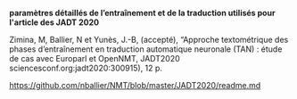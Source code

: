 **paramètres détaillés de l’entraînement et de la traduction utilisés pour l'article des JADT 2020**

Zimina, M, Ballier, N et Yunès, J.-B, (accepté), “Approche textométrique des phases d’entraînement en traduction automatique neuronale (TAN) : étude de cas avec Europarl et OpenNMT, JADT2020 sciencesconf.org:jadt2020:300915), 12 p.

<https://github.com/nballier/NMT/blob/master/JADT2020/readme.md> 
